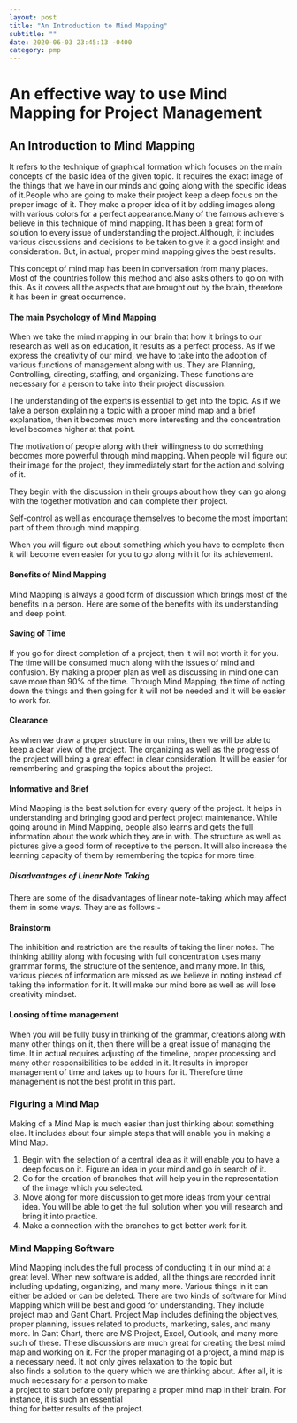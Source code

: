 ```yaml
---
layout: post
title: "An Introduction to Mind Mapping"
subtitle: ""
date: 2020-06-03 23:45:13 -0400
category: pmp
---
```


# An effective way to use Mind Mapping for Project Management 

  

## An Introduction to Mind Mapping
 
It refers to the technique of graphical formation which focuses on the main concepts of the basic idea of the given 
topic. It requires the exact image of the things that we have in our minds and going along with the specific ideas of
 it.People who are going to make their project keep a deep focus on the proper image of it. They make a proper idea of 
 it by adding images along with various colors for a perfect appearance.Many of the famous achievers believe in this 
 technique of mind mapping. It has been a great form of solution to every issue of understanding the project.Although, 
 it includes various discussions and decisions to be taken to give it a good insight and consideration. But, in actual,
  proper mind mapping gives the best results.  
 
This concept of mind map has been in conversation from many places. Most of the countries follow this method and also 
asks others to go on with this. As it covers all the aspects that are brought out by the brain, therefore it has been 
in great occurrence. 
 
#### The main Psychology of Mind Mapping
 
When we take the mind mapping in our brain that how it brings to our research as well as on education,  it results as 
a perfect process.
As if we express the creativity of our mind, we have to take into the adoption of various functions of management 
along with us. They are Planning, Controlling, directing, staffing, and organizing.  These functions are necessary 
for a person to take into their project discussion. 
 
The understanding of the experts is essential to get into the topic. As if we take a person explaining a topic with 
a proper mind map and a brief explanation, then it becomes much more interesting and the concentration level becomes 
higher at that point. 
 
The motivation of people along with their willingness to do something becomes more powerful through mind mapping. 
When people will figure out their image for the project, they immediately start for the action and solving of it. 
 
They begin with the discussion in their groups about how they can go along with the together motivation and can 
complete their project. 
 
Self-control as well as encourage themselves to become the most important part of them through mind mapping. 
 
When you will figure out about something which you have to complete then it will become even easier for you to go 
along with it for its achievement. 
 
#### Benefits of Mind Mapping

Mind Mapping is always a good form of discussion which brings most of the benefits in a person. Here are some 
of the benefits with its understanding and deep point. 
 
#### Saving of Time
If you go for direct completion of a project, then it will not worth it for you. The time will be consumed much 
along with the issues of mind and confusion. By making a proper plan as well as discussing in mind one can save more 
than 90% of the time. Through Mind Mapping, the time of noting down the things and then going for it will not be needed
 and it will be easier to work for. 


#### Clearance
As when we draw a proper structure in our mins, then we will be able to keep a clear view of the project. 
The organizing as well as the progress of the project will bring a great effect in clear consideration. 
It will be easier for remembering and grasping the topics about the project. 

 #### Informative and Brief
Mind Mapping is the best solution for every query of the project. It helps in understanding and bringing good 
and perfect project maintenance. While going around in Mind Mapping, people also learns and gets the full information
 about the work which they are in with. The structure as well as pictures give a good form of receptive to the person.
  It will also increase the learning capacity of them by remembering the topics for more time. 

##### Disadvantages of Linear Note Taking 

There are some of the disadvantages of linear note-taking which may affect them in some ways. They are as follows:-
 
####  Brainstorm
The inhibition and restriction are the results of taking the liner notes. The thinking ability along with focusing 
with full concentration uses many grammar forms, the structure of the sentence, and many more. In this, various pieces
 of information are missed as we believe in noting instead of taking the information for it. It will make our mind 
 bore as well as will lose creativity mindset.     
 
 ####  Loosing of time management 
 
When you will be fully busy in thinking of the grammar, creations along with many other things on it, then there 
will be a great issue of managing the time. It in actual requires adjusting of the timeline, proper processing and 
many other responsibilities to be added in it. It results in improper management of time and takes up to hours for it.
 Therefore time management is not the best profit in this part. 


### Figuring a Mind Map

 Making of a Mind Map is much easier than just thinking about something else. It includes about four simple steps 
 that will enable you in making a Mind Map. 
 
1.	Begin with the selection of a central idea as it will enable you to have a deep focus on it. Figure an idea in 
your mind and go in search of it. 
2.	Go for the creation of branches that will help you in the representation of the image which you selected. 
3.	Move along for more discussion to get more ideas from your central idea. You will be able to get the full 
solution when you will research and bring it into practice. 
4.	Make a connection with the branches to get better work for it. 
 

### Mind Mapping Software 

Mind Mapping includes the full process of conducting it in our mind at a great level. When new software is added, 
all the things are recorded innit including updating, organizing, and many more. Various things in it can either be 
added or can be deleted. 
There are two kinds of software for Mind Mapping which will be best and good for understanding. 
They include project map and Gant Chart. Project Map includes defining the objectives, proper planning, 
issues related to products, marketing, sales, and many
 more. In Gant Chart, there are MS Project, Excel, Outlook, and many more such of these. 
 These discussions are much great for creating the best mind map and working on it. 
 For the proper managing of a project, a mind map is a necessary need. It not only gives relaxation to the topic but  
 also finds a solution to the query which we are thinking about. After all, it is much necessary for a person to make  
 a project to start before  only preparing a proper mind map in their brain. For instance, it is such an essential   
 thing for better results of the project. 



